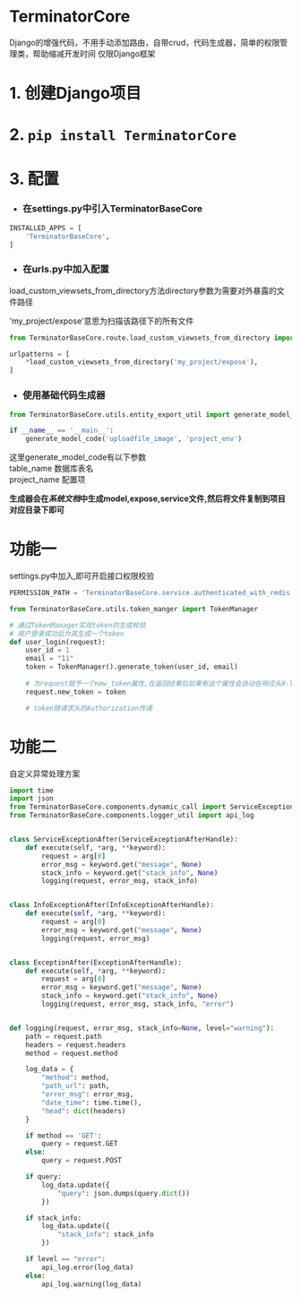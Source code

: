 # TerminatorCore
Django的增强代码，不用手动添加路由，自带crud，代码生成器，简单的权限管理类，帮助缩减开发时间
仅限Django框架

# 1. 创建Django项目
# 2. ```pip install TerminatorCore```
# 3. 配置
- ### 在settings.py中引入TerminatorBaseCore
```python
INSTALLED_APPS = [
    'TerminatorBaseCore',
]
```
- ### 在urls.py中加入配置
load_custom_viewsets_from_directory方法directory参数为需要对外暴露的文件路径

'my_project/expose'意思为扫描该路径下的所有文件

```python
from TerminatorBaseCore.route.load_custom_viewsets_from_directory import load_custom_viewsets_from_directory

urlpatterns = [
    *load_custom_viewsets_from_directory('my_project/expose'),
]
```

- ### 使用基础代码生成器
```python
from TerminatorBaseCore.utils.entity_export_util import generate_model_code

if __name__ == '__main__':
    generate_model_code('uploadfile_image', 'project_env')
```
这里generate_model_code有以下参数  
table_name  数据库表名  
project_name  配置项  


**生成器会在**___系统文档___**中生成model,expose,service文件,然后将文件复制到项目对应目录下即可**

# 功能一
settings.py中加入,即可开启接口权限校验
```python
PERMISSION_PATH = 'TerminatorBaseCore.service.authenticated_with_redis.AuthenticatedWithRedis'
```

```python
from TerminatorBaseCore.utils.token_manger import TokenManager

# 通过TokenManager实现token的生成校验
# 用户登录成功后为其生成一个token
def user_login(request):
    user_id = 1
    email = "11"
    token = TokenManager().generate_token(user_id, email)
    
    # 为request赋予一个new_token属性,在返回结果后如果有这个属性会自动在响应头X-Token加入token,前端监听响应头中X-Token属性,有值则更新本地token
    request.new_token = token

    # token随请求头的Authorization传递
```

# 功能二
自定义异常处理方案

```python
import time
import json
from TerminatorBaseCore.components.dynamic_call import ServiceExceptionAfterHandle, InfoExceptionAfterHandle, ExceptionAfterHandle
from TerminatorBaseCore.components.logger_util import api_log


class ServiceExceptionAfter(ServiceExceptionAfterHandle):
    def execute(self, *arg, **keyword):
        request = arg[0]
        error_msg = keyword.get("message", None)
        stack_info = keyword.get("stack_info", None)
        logging(request, error_msg, stack_info)


class InfoExceptionAfter(InfoExceptionAfterHandle):
    def execute(self, *arg, **keyword):
        request = arg[0]
        error_msg = keyword.get("message", None)
        logging(request, error_msg)


class ExceptionAfter(ExceptionAfterHandle):
    def execute(self, *arg, **keyword):
        request = arg[0]
        error_msg = keyword.get("message", None)
        stack_info = keyword.get("stack_info", None)
        logging(request, error_msg, stack_info, "error")


def logging(request, error_msg, stack_info=None, level="warning"):
    path = request.path
    headers = request.headers
    method = request.method

    log_data = {
        "method": method,
        "path_url": path,
        "error_msg": error_msg,
        "date_time": time.time(),
        "head": dict(headers)
    }

    if method == 'GET':
        query = request.GET
    else:
        query = request.POST

    if query:
        log_data.update({
            "query": json.dumps(query.dict())
        })

    if stack_info:
        log_data.update({
            "stack_info": stack_info
        })

    if level == "error":
        api_log.error(log_data)
    else:
        api_log.warning(log_data)
```